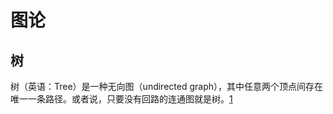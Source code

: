 # 图论

## 树

树（英语：Tree）是一种无向图（undirected graph），其中任意两个顶点间存在唯一一条路径。或者说，只要没有回路的连通图就是树。[1]

[1]: https://zh.wikipedia.org/wiki/%E6%A0%91_(%E5%9B%BE%E8%AE%BA)
